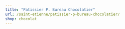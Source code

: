 ```yaml
---
title: "Patissier P. Bureau Chocolatier"
url: /saint-etienne/patissier-p-bureau-chocolatier/
shop: chocolat
---
```

